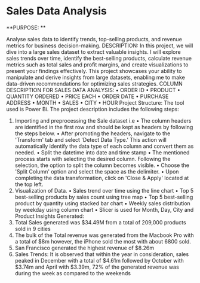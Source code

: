 # Sales Data Analysis 

**PURPOSE: **

Analyse sales data to identify trends, top-selling products, and revenue metrics for business 
decision-making. 
DESCRIPTION: 
In this project, we will dive into a large sales dataset to extract valuable insights. I will 
explore sales trends over time, identify the best-selling products, calculate revenue metrics 
such as total sales and profit margins, and create visualizations to present your findings 
effectively. This project showcases your ability to manipulate and derive insights from large 
datasets, enabling me to make data-driven recommendations for optimizing sales 
strategies. 
COLUMN DESCRIPTION FOR SALES DATA ANALYSIS: 
• ORDER ID • PRODUCT • QUANTITY ORDERED • PRICE EACH • ORDER DATE • PURCHASE 
ADDRESS • MONTH • SALES • CITY • HOUR 
Project Structure: 
The tool used is Power Bi. The project description includes the following steps: 
1. Importing and preprocessing the Sale dataset i.e • The column headers are identified 
in the first row and should be kept as headers by following the steps below. • After 
promoting the headers, navigate to the 'Transform' tab and select 'Detect Data 
Type.' This action will automatically identify the data type of each column and 
convert them as needed. • Split the datetime into date and time stamp • The 
mentioned process starts with selecting the desired column. Following the selection, 
the option to split the column becomes visible. • Choose the 'Split Column' option 
and select the space as the delimiter. • Upon completing the data transformation, 
click on 'Close & Apply' located at the top left. 
2. Visualization of Data. 
• Sales trend over time using the line chart 
• Top 5 best-selling products by sales count using tree map 
• Top 5 best-selling product by quantity using stacked bar chart 
• Weekly sales distribution by weekday using column chart 
• Slicer is used for Month, Day, City and Product 
Insights Generated: 
1. Total Sales generated was $34.49M from a total of 209,000 products sold in 9 cities 
2. The bulk of the Total revenue was generated from the Macbook Pro with a total of 
$8m however, the iPhone sold the most with about 6800 sold. 
3. San Francisco generated the highest revenue of $8.26m 
4. Sales Trends: It is observed that within the year in consideration, sales peaked in 
December with a total of $4.61m followed by October with $3.74m and April with 
$3.39m, 72% of the generated revenue was during the week as compared to the 
weekends 
